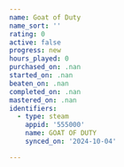 ```yaml
---
name: Goat of Duty
name_sort: ''
rating: 0
active: false
progress: new
hours_played: 0
purchased_on: .nan
started_on: .nan
beaten_on: .nan
completed_on: .nan
mastered_on: .nan
identifiers:
  - type: steam
    appid: '555000'
    name: GOAT OF DUTY
    synced_on: '2024-10-04'

---
```

